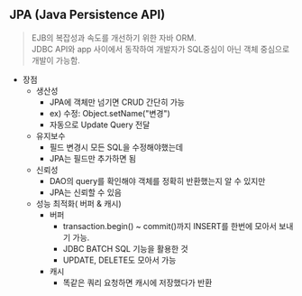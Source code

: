 ## JPA (Java Persistence API)
> EJB의 복잡성과 속도를 개선하기 위한 자바 ORM.<br>
> JDBC API와 app 사이에서 동작하여 개발자가 SQL중심이 아닌 객체 중심으로 개발이 가능함.
* 장점
  * 생산성
    * JPA에 객체만 넘기면 CRUD 간단히 가능
    * ex) 수정: Object.setName("변경")
    * 자동으로 Update Query 전달
  * 유지보수
    * 필드 변경시 모든 SQL을 수정해야했는데
    * JPA는 필드만 추가하면 됨
  * 신뢰성
    * DAO의 query를 확인해야 객체를 정확히 반환했는지 알 수 있지만
    * JPA는 신뢰할 수 있음
  * 성능 최적화( 버퍼 & 캐시)
    * 버퍼
      * transaction.begin() ~ commit()까지 INSERT를 한번에 모아서 보내기 가능.
      * JDBC BATCH SQL 기능을 활용한 것
      * UPDATE, DELETE도 모아서 가능
    * 캐시
      * 똑같은 쿼리 요청하면 캐시에 저장했다가 반환